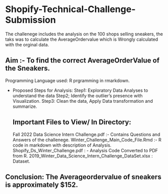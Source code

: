 # Shopify-Technical-Challenge-Submission

The challenege includes the analysis on the 100 shops selling sneakers, the taks was to calculate the AverageOrdervalue which is Wrongly calculated 
with the orginal data.

## Aim :- To find the correct AverageOrderValue of the Sneakers.

Programming Language used: R prgramming in rmarkdown.

- Proposed Steps for Analysis:
  Step1: Exploratory Data Analyses to understand the data
  Step2; Identify the outlier’s presence with Visualization.
  Step3: Clean the data, Apply Data transformation and summarize. 
  
  ## Important Files to View/ In Directory:
    Fall 2022 Data Science Intern Challenge.pdf :- Contains Questions and Answers of the challenege.
    Winter_Challenge_Main_Code_File.Rmd :- R code in markdown with description of Analysis.
    Shopify_Ds_Winter_Challenge.pdf : - Analysis Code Converted to PDF from R.
    2019_Winter_Data_Science_Intern_Challenge_DataSet.xlsx : Dataset.
    
## Conclusion: The Averageordervalue of sneakers is approximately $152.
  
  
  
